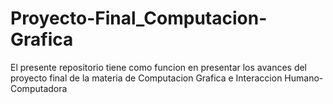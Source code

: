 # Proyecto-Final_Computacion-Grafica

El presente repositorio tiene como funcion en presentar los avances del proyecto final de la materia de Computacion Grafica e Interaccion Humano-Computadora
